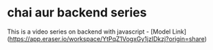 # chai aur backend series

This is a video series on backend with javascript - [Model Link] (https://app.eraser.io/workspace/YtPqZ1VogxGy1jzIDkzj?origin=share)